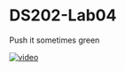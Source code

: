 # DS202-Lab04

Push it sometimes green  

[![video](https://images-na.ssl-images-amazon.com/images/I/61nKjXZui-L._SX425_.jpg)](https://www.youtube.com/watch?v=vCadcBR95oU) 
